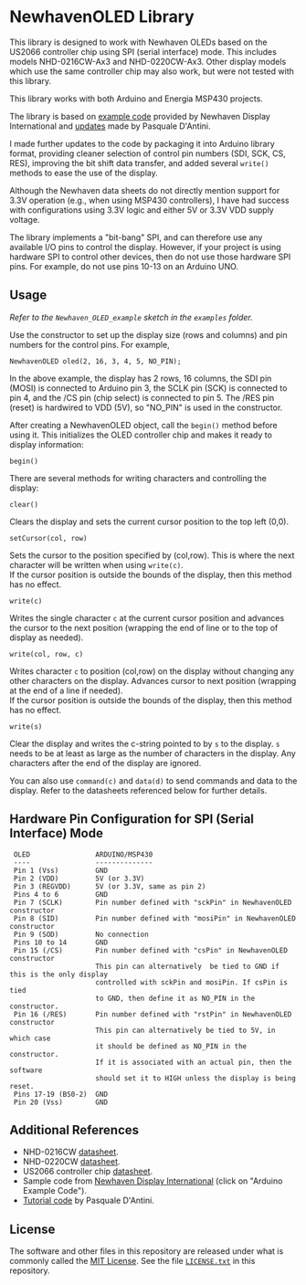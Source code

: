 NewhavenOLED Library
====================

This library is designed to work with Newhaven OLEDs based on the US2066
controller chip using SPI (serial interface) mode. This includes models NHD-0216CW-Ax3 and NHD-0220CW-Ax3. Other display models which use the same controller chip may also work, but were not tested with this library.

This library works with both Arduino and Energia MSP430 projects.

The library is based on [example code][1] provided by Newhaven Display International and [updates][2] made by Pasquale D'Antini.

I made further updates to the code by packaging it into Arduino library format, providing cleaner selection of control pin numbers (SDI, SCK, CS, RES), improving the bit shift data transfer, and added several `write()` methods to ease the use of the display.

Although the Newhaven data sheets do not directly mention support for 3.3V
operation (e.g., when using MSP430 controllers), I have had success with
configurations using 3.3V logic and either 5V or 3.3V VDD supply voltage.

The library implements a "bit-bang" SPI, and can therefore use any available
I/O pins to control the display. However, if your project is using
hardware SPI to control other devices, then do not use those hardware SPI pins.
For example, do not use pins 10-13 on an Arduino UNO.

Usage
-----

*Refer to the `Newhaven_OLED_example` sketch in the `examples` folder.*

Use the constructor to set up the display size (rows and columns) and
pin numbers for the control pins. For example,

    NewhavenOLED oled(2, 16, 3, 4, 5, NO_PIN);

In the above example, the display has 2 rows, 16 columns, the SDI pin (MOSI)
is connected to Arduino pin 3, the SCLK pin (SCK) is connected to
pin 4, and the /CS pin (chip select) is connected to  pin 5. The
/RES pin (reset) is hardwired to VDD (5V), so "NO_PIN" is used in the constructor.

After creating a NewhavenOLED object, call the `begin()` method before
using it. This initializes the OLED controller chip and makes it ready
to display information:

    begin()

There are several methods for writing characters and controlling the display:

    clear()

Clears the display and sets the current cursor position to the top left (0,0).

    setCursor(col, row)

Sets the cursor to the position specified by (col,row). This is where the next character will be written when using `write(c)`.  
If the cursor position is outside the bounds of the display, then this method has no effect.

    write(c)

Writes the single character `c` at the current cursor position and advances the cursor to the next position (wrapping the end of line or to the top of display as needed).

    write(col, row, c)

Writes character `c` to position (col,row) on the display without changing any other characters on the display. Advances cursor to next position (wrapping at the end of a line if needed).  
If the cursor position is outside the bounds of the display, then this method has no effect.

    write(s)

Clear the display and writes the c-string pointed to by `s` to the display. `s` needs to be at least as large as the number of characters in the display. Any characters after the end of the display are ignored.

You can also use `command(c)` and `data(d)` to send commands and data to the display. Refer to the datasheets referenced below for further details.

Hardware Pin Configuration for SPI (Serial Interface) Mode
----------------------------------------------------------

     OLED                ARDUINO/MSP430
     ----                --------------
     Pin 1 (Vss)         GND
     Pin 2 (VDD)         5V (or 3.3V)
     Pin 3 (REGVDD)      5V (or 3.3V, same as pin 2)
     Pins 4 to 6         GND
     Pin 7 (SCLK)        Pin number defined with "sckPin" in NewhavenOLED constructor
     Pin 8 (SID)         Pin number defined with "mosiPin" in NewhavenOLED constructor
     Pin 9 (SOD)         No connection
     Pins 10 to 14       GND
     Pin 15 (/CS)        Pin number defined with "csPin" in NewhavenOLED constructor
                         This pin can alternatively  be tied to GND if this is the only display
                         controlled with sckPin and mosiPin. If csPin is tied
                         to GND, then define it as NO_PIN in the constructor.
     Pin 16 (/RES)       Pin number defined with "rstPin" in NewhavenOLED constructor
                         This pin can alternatively be tied to 5V, in which case
                         it should be defined as NO_PIN in the constructor.
                         If it is associated with an actual pin, then the software
                         should set it to HIGH unless the display is being reset.
     Pins 17-19 (BS0-2)  GND     
     Pin 20 (Vss)        GND     

Additional References
---------------------

+ NHD-0216CW [datasheet](https://www.newhavendisplay.com/specs/NHD-0216CW-AY3.pdf).
+ NHD-0220CW [datasheet](https://www.newhavendisplay.com/specs/NHD-0220CW-AB3.pdf).
+ US2066 controller chip [datasheet](http://www.newhavendisplay.com/app_notes/US2066.pdf).
+ Sample code from [Newhaven Display International][1] (click on "Arduino Example Code").
+ [Tutorial code][2] by Pasquale D'Antini.

License
-------

The software and other files in this repository are released under what is commonly called the [MIT License][100]. See the file [`LICENSE.txt`][101] in this repository.

[1]: https://newhavendisplay.com/app_notes.html
[2]: https://www.newhavendisplay.com/NHD_forum/index.php?topic=914.0
[100]: https://choosealicense.com/licenses/mit/
[101]: ./LICENSE.txt
[200]: https://github.com/Andy4495/NewhavenOLED
